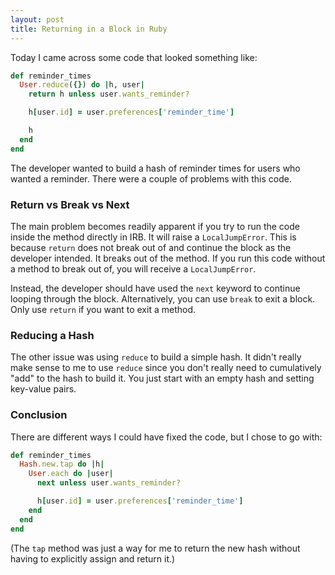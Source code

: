```yaml
---
layout: post
title: Returning in a Block in Ruby
---
```


Today I came across some code that looked something like:

```ruby
def reminder_times
  User.reduce({}) do |h, user|
    return h unless user.wants_reminder?

    h[user.id] = user.preferences['reminder_time']

    h
  end
end
```

The developer wanted to build a hash of reminder times for users who wanted
a reminder. There were a couple of problems with this code.

### Return vs Break vs Next

The main problem becomes readily apparent if you try to run the code inside the
method directly in IRB. It will raise a `LocalJumpError`. This is because
`return` does not break out of and continue the block as the developer intended.
It breaks out of the method. If you run this code without a method to break out
of, you will receive a `LocalJumpError`.

Instead, the developer should have used the `next` keyword to continue looping
through the block. Alternatively, you can use `break` to exit a block. Only use
`return` if you want to exit a method.

### Reducing a Hash

The other issue was using `reduce` to build a simple hash. It didn't really make
sense to me to use `reduce` since you don't really need to cumulatively "add" to
the hash to build it. You just start with an empty hash and setting key-value
pairs.

### Conclusion

There are different ways I could have fixed the code, but I chose to go with:

```ruby
def reminder_times
  Hash.new.tap do |h|
    User.each do |user|
      next unless user.wants_reminder?

      h[user.id] = user.preferences['reminder_time']
    end
  end
end
```

(The `tap` method was just a way for me to return the new hash without having to
explicitly assign and return it.)
